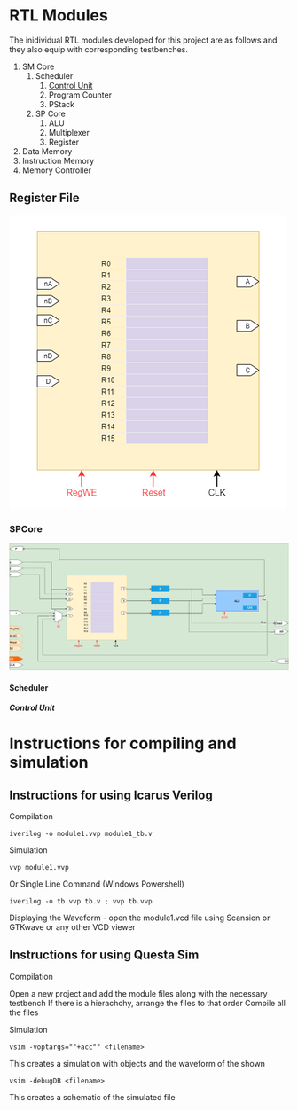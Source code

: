 # RTL Modules

The inidividual RTL modules developed for this project are as follows and they also equip with corresponding testbenches.

1. SM Core
	1. Scheduler
		1. [Control Unit](./Verilog/Modules/SMCore/Scheduler/CU/README.md)
		2. Program Counter
		3. PStack
	1. SP Core 
		1.  ALU
		2.  Multiplexer
		3.  Register
2. Data Memory
3. Instruction Memory
4. Memory Controller

## Register File

![regfile](../docs/images/regfile.png "regfile")

### SPCore

![SPCore](../docs/images/SPCore.png "SPCore")


#### Scheduler

##### Control Unit



# Instructions for compiling and simulation

## Instructions for using Icarus Verilog


Compilation

    iverilog -o module1.vvp module1_tb.v

Simulation

    vvp module1.vvp

Or Single Line Command (Windows Powershell)

    iverilog -o tb.vvp tb.v ; vvp tb.vvp

Displaying the Waveform - open the module1.vcd file using Scansion or GTKwave or any other VCD viewer


## Instructions for using Questa Sim

Compilation

Open a new project and add the module files along with the necessary testbench
If there is a hierachchy, arrange the files to that order 
Compile all the files

Simulation

	vsim -voptargs=""+acc"" <filename>
	
This creates a simulation with objects and the waveform of the shown

	vsim -debugDB <filename>

This creates a schematic of the simulated file